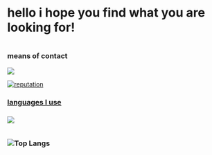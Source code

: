 <h1> hello i hope you find what you are looking for! <h1/>

<h3> means of contact </h3>
<p>
<a href="//discord.com/channels/@kira12arg">
  <img src="https://skillicons.dev/icons?i=discord" />
</p>

![reputation](https://github-readme-stats.vercel.app/api?username=SbaisBR&show_icons=true&theme=dracula&count_private=true)


<h3>languages ​​I use<h3/>


<div style="display: inline_block">
  <a href="https://skillicons.dev">
    <img src="https://skillicons.dev/icons?i=html,css,js,python,mysql,git,github,c" />
  </a>
</div><br/>

![Top Langs](https://github-readme-stats-git-masterrstaa-rickstaa.vercel.app/api/top-langs/?username=SbaisBR&layout=compact&langs_count=7&theme=dracula)
